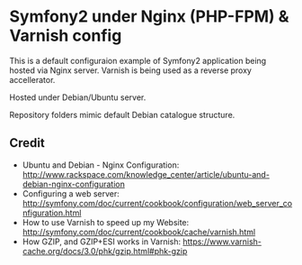 Symfony2 under Nginx (PHP-FPM) & Varnish config
===============================================

This is a default configuraion example of Symfony2 application being hosted via Nginx server. 
Varnish is being used as a reverse proxy accellerator. 

Hosted under Debian/Ubuntu server.

Repository folders mimic default Debian catalogue structure.

Credit
------

* Ubuntu and Debian - Nginx Configuration: http://www.rackspace.com/knowledge_center/article/ubuntu-and-debian-nginx-configuration
* Configuring a web server: http://symfony.com/doc/current/cookbook/configuration/web_server_configuration.html
* How to use Varnish to speed up my Website: http://symfony.com/doc/current/cookbook/cache/varnish.html
* How GZIP, and GZIP+ESI works in Varnish: https://www.varnish-cache.org/docs/3.0/phk/gzip.html#phk-gzip
